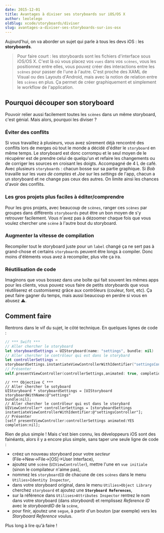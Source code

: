 ```yaml
---
date: 2015-12-01
title: Avantages à diviser ses storyboards sur iOS/OS X
author: leolelego
oldSlug: xcode/storyboards/diviser
slug: avantages-a-diviser-ses-storyboards-sur-ios-osx
---
```


Aujourd'hui, on va aborder un sujet qui parle à tous les devs iOS : les
**storyboards**.

> Pour faire court : les storyboards sont les fichiers d'interface sous iOS/OS
> X. C'est là où vous placez vos `vues` dans vos `scènes`, vous les positionnez
> entre elles, vous pouvez créer des interactions entre les `scènes` pour passer
> de l'une à l'autre. C'est proche des XAML de Visual ou des Layouts d'Android,
> mais avec la notion de relation entre les `scènes` en plus. Ça permet de créer
> graphiquement et simplement le workflow de l'application.

## Pourquoi découper son storyboard

Pouvoir relier aussi facilement toutes les `scènes` dans un même storyboard,
c'est génial. Mais alors, pourquoi les diviser ?

### Éviter des conflits

Si vous travaillez à plusieurs, vous avez sûrement déjà rencontré des conflits
lors de merges où tout le monde a décidé d'éditer le `storyboard` en même temps.
Le storyboard est donc corrompu et le seul moyen de le récupérer est de prendre
celui de quelqu'un et refaire les changements ou de corriger les sources en
croisant les doigts. Accompagné de 4 L de café.\
Avec plusieurs `storyboards` : chacun bosse sur sa partie graphique. Si _Bob_ travaille
sur les _vues de comptes_ et _Joe_ sur les _settings_ de l'app, chacun a un storyboard
et ne change pas ceux des autres. On limite ainsi les chances d'avoir des conflits.

### Les gros projets plus faciles à éditer/comprendre

Pour les gros projets, avec beaucoup de `scènes`, ranger ces `scènes` par
groupes dans différents `storyboards` peut être un bon moyen de s'y retrouver
facilement. Vous n'avez pas à dézoomer chaque fois que vous voulez chercher une
`scène` à l'autre bout du storyboard.

### Augmenter la vitesse de compilation

Recompiler tout le storyboard juste pour un `label` changé ça ne sert pas à
grand-chose et certains `storyboards` peuvent être longs à compiler. Donc moins
d'éléments vous avez à recompiler, plus vite ça ira.

### Réutilisation de code

Imaginons que vous bossez dans une boîte qui fait souvent les mêmes apps pour
les clients, vous pouvez vous faire de petits storyboards que vous réutiliserez
et customiserez grâce aux contrôleurs (couleur, font, etc). Ça peut faire gagner
du temps, mais aussi beaucoup en perdre si vous en abusez ⚠️.

## Comment faire

Rentrons dans le vif du sujet, le côté technique. En quelques lignes de code :

```swift
// *** Swift ***
// Aller chercher le storyboard
let storyboardSettings = UIStoryboard(name: "settings", bundle: nil)
// Aller chercher le contrôleur qui est dans le storybard
let controllerSettings =
storyboardSettings.instantiateViewControllerWithIdentifier("settingsController")
// Présenter
self.presentViewController(controllerSettings,animated: true, completion: nil)
```

```objc
// *** Objective C ***
// Aller chercher le sotyboard
UIStoryboard * storyboardSettings = [UIStoryboard storyboardWithName:@"settings"
bundle:nil];
// Aller chercher le contrôleur qui est dans le storybard
UIViewController* controllerSettings = [storyboardSettings
instantiateViewControllerWithIdentifier:@"settingsController"];
// Présenter
[self presentViewController:controllerSettings animated:YES completion:nil];
```

Rien de plus simple ! Mais c'est bien connu, les développeurs iOS sont des
fainéants, alors il y a encore plus simple, sans taper une seule ligne de code :

- créez un nouveau storyboard pour votre _secteur_ (File→New→File→[OS]→User
  Interface),
- ajoutez une `scène` (`UIViewController`), mettre l'une en `vue initiale`
  (sinon le compilateur n'aime pas),
- nommez les `storyboardID` de chacune de ces `scènes` dans le menu
  `Utilies>Identity Inspector`,
- dans votre storyboard original, dans le menu `Utilies>Object Library` cherchez
  `storyboard` et ajoutez une **`Storyboard References`**,
- sur la référence dans `Utilises>Attributes Inspector` rentrez le nom dans
  votre storyboard (dans _storyboard_) et remplissez _Reference ID_ avec le
  _storyboardID_ de la `scène`,
- pour finir, ajoutez une `segue`, à partir d'un bouton (par exemple) vers les
  _Storyboard Reference_ voulus.

Plus long à lire qu'à faire !
